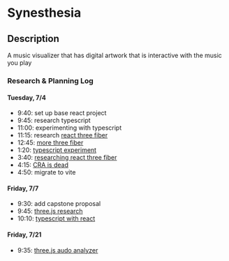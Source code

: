 # Synesthesia

## Description

A music visualizer that has digital artwork that is interactive with the music you play

### Research & Planning Log
#### Tuesday, 7/4
* 9:40: set up base react project
* 9:45: research typescript
* 11:00: experimenting with typescript
* 11:15: research [react three fiber](https://threejs-journey.com/lessons/what-are-react-and-react-three-fiber)
* 12:45: [more three fiber](https://www.youtube.com/watch?v=DPl34H2ISsk)
* 1:20: [typescript experiment](https://www.typescripttutorial.net/typescript-tutorial/setup-typescript/)
* 3:40: [researching react three fiber](https://docs.pmnd.rs/react-three-fiber/tutorials/typescript)
* 4:15: [CRA is dead](https://medium.com/@dawid.niegrebecki/create-react-app-is-dead-what-to-use-instead-fcdd46b70295)
* 4:50: migrate to vite

#### Friday, 7/7
* 9:30: add capstone proposal
* 9:45: [three.js research](https://discoverthreejs.com/book/first-steps/)
* 10:10: [typescript with react](https://www.freecodecamp.org/news/using-typescript-in-react-apps/)

#### Friday, 7/21
* 9:35: [three.js audo analyzer](https://threejs.org/docs/#api/en/audio/AudioAnalyser)